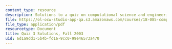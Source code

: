```yaml
---
content_type: resource
description: Solutions to a quiz on computational science and engineering.
file: https://ol-ocw-studio-app-qa.s3.amazonaws.com/courses/18-085-computational-science-and-engineering-i-fall-2008/6d1a9dd15b4bfd169cc099e46573a470_q318085f03sol.pdf
file_type: application/pdf
resourcetype: Document
title: Quiz 3 Solutions, Fall 2003
uid: 6d1a9dd1-5b4b-fd16-9cc0-99e46573a470
---
```

